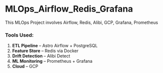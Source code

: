 # MLOps_Airflow_Redis_Grafana
This MLOps Project involves Airflow, Redis, Alibi, GCP, Grafana, Prometheus

### Tools Used:

1. **ETL Pipeline** – Astro Airflow + PostgreSQL
2. **Feature Store** – Redis via Docker
3. **Drift Detection** – Alibi Detect
4. **ML Monitoring** – Prometheus + Grafana
5. **Cloud** – GCP
